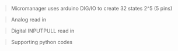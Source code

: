 

>Micromanager uses arduino DIG/IO to create 32 states 2^5 (5 pins)

>Analog read in

>Digital INPUTPULL read in

>Supporting python codes

